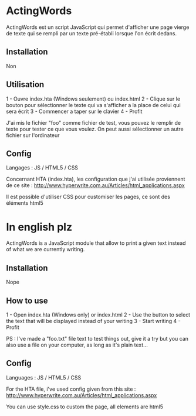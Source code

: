 
# ActingWords

ActingWords est un script JavaScript qui permet d'afficher une page vierge de texte qui se rempli par un texte pré-établi lorsque l'on écrit dedans.


## Installation

Non

## Utilisation


 1 - Ouvre index.hta (Windows seulement) ou index.html
 2 -  Clique sur le bouton pour sélectionner le texte qui va s'afficher a la place de celui qui sera écrit
 3 - Commencer a taper sur le clavier
 4 - Profit

J'ai mis le fichier "foo" comme fichier de test, vous pouvez le remplir de texte pour tester ce que vous voulez. On peut aussi sélectionner un autre fichier sur l'ordinateur

## Config

Langages : JS / HTML5 / CSS 

Concernant HTA (index.hta), les configuration que j'ai utilisée proviennent de ce site : http://www.hyperwrite.com.au/Articles/html_applications.aspx

Il est possible d'utiliser CSS pour customiser les pages, ce sont des éléments html5



# In english plz

ActingWords is a JavaScript module that allow to print a given text instead of what we are currently writing.

## Installation
	
Nope

## How to use 

 1 - Open index.hta (Windows only) or index.html
 2 - Use the button to select the text that will be displayed instead of your writing
 3 - Start writing
 4 - Profit


PS : I've made a "foo.txt" file text to test things out, give it a try but you can also use a file on your computer, as long as it's plain text...

## Config

Languages : JS / HTML5 / CSS 

For the HTA file, i've used config given from this site : http://www.hyperwrite.com.au/Articles/html_applications.aspx

You can use style.css to custom the page, all elements are html5 
